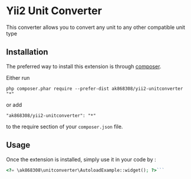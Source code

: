 Yii2 Unit Converter
===================
This converter allows you to convert any unit to any other compatible unit type

Installation
------------

The preferred way to install this extension is through [composer](http://getcomposer.org/download/).

Either run

```
php composer.phar require --prefer-dist ak868308/yii2-unitconverter "*"
```

or add

```
"ak868308/yii2-unitconverter": "*"
```

to the require section of your `composer.json` file.


Usage
-----

Once the extension is installed, simply use it in your code by  :

```php
<?= \ak868308\unitconverter\AutoloadExample::widget(); ?>```